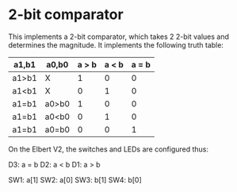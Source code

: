 # 2-bit comparator

This implements a 2-bit comparator, which takes 2 2-bit values and determines
the magnitude.  It implements the following truth table:

| a1,b1 | a0,b0 | a > b | a < b | a = b |
|-------|-------|-------|-------|-------|
| a1>b1 |   X   |   1   |   0   |   0   |
| a1<b1 |   X   |   0   |   1   |   0   |
| a1=b1 | a0>b0 |   1   |   0   |   0   |
| a1=b1 | a0<b0 |   0   |   1   |   0   |
| a1=b1 | a0=b0 |   0   |   0   |   1   |

On the Elbert V2, the switches and LEDs are configured thus:

D3: a = b
D2: a < b
D1: a > b

SW1: a[1]
SW2: a[0]
SW3: b[1]
SW4: b[0]

